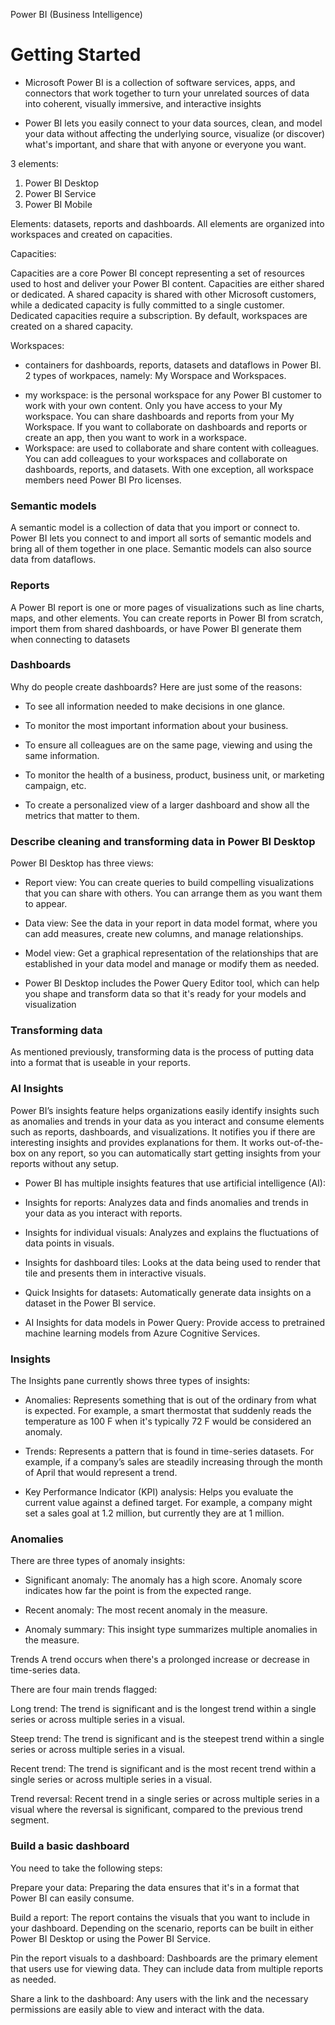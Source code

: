 Power BI (Business Intelligence) 

# Getting Started

* Microsoft Power BI is a collection of software services, apps, and connectors that work together to turn your unrelated sources of data into coherent, visually immersive, and interactive insights

* Power BI lets you easily connect to your data sources, clean, and model your data without affecting the underlying source, visualize (or discover) what's important, and share that with anyone or everyone you want.

3 elements:

1. Power BI Desktop
2. Power BI Service
3. Power BI Mobile

Elements: datasets, reports and dashboards.
All elements are organized into workspaces and created on capacities.

Capacities:

Capacities are a core Power BI concept representing a set of resources used to host and deliver your Power BI content. Capacities are either shared or dedicated. A shared capacity is shared with other Microsoft customers, while a dedicated capacity is fully committed to a single customer. Dedicated capacities require a subscription. By default, workspaces are created on a shared capacity.

Workspaces:

- containers for dashboards, reports, datasets and dataflows in Power BI. 2 types of workpaces, namely: My Worspace and Workspaces.

* my workspace: is the personal workspace for any Power BI customer to work with your own content. Only you have access to your My workspace. You can share dashboards and reports from your My Workspace. If you want to collaborate on dashboards and reports or create an app, then you want to work in a workspace.
* Workspace: are used to collaborate and share content with colleagues. You can add colleagues to your workspaces and collaborate on dashboards, reports, and datasets. With one exception, all workspace members need Power BI Pro licenses.

### Semantic models
A semantic model is a collection of data that you import or connect to. Power BI lets you connect to and import all sorts of semantic models and bring all of them together in one place. Semantic models can also source data from dataflows.

### Reports
A Power BI report is one or more pages of visualizations such as line charts, maps, and other elements. You can create reports in Power BI from scratch, import them from shared dashboards, or have Power BI generate them when connecting to datasets

### Dashboards 

Why do people create dashboards? Here are just some of the reasons:

* To see all information needed to make decisions in one glance.

* To monitor the most important information about your business.

* To ensure all colleagues are on the same page, viewing and using the same information.

* To monitor the health of a business, product, business unit, or marketing campaign, etc.

* To create a personalized view of a larger dashboard and show all the metrics that matter to them.

### Describe cleaning and transforming data in Power BI Desktop

Power BI Desktop has three views:

- Report view: You can create queries to build compelling visualizations that you can share with others. You can arrange them as you want them to appear.

- Data view: See the data in your report in data model format, where you can add measures, create new columns, and manage relationships.

- Model view: Get a graphical representation of the relationships that are established in your data model and manage or modify them as needed.

* Power BI Desktop includes the Power Query Editor tool, which can help you shape and transform data so that it's ready for your models and visualization

### Transforming data
As mentioned previously, transforming data is the process of putting data into a format that is useable in your reports.

### AI Insights

Power BI’s insights feature helps organizations easily identify insights such as anomalies and trends in your data as you interact and consume elements such as reports, dashboards, and visualizations. It notifies you if there are interesting insights and provides explanations for them. It works out-of-the-box on any report, so you can automatically start getting insights from your reports without any setup.

* Power BI has multiple insights features that use artificial intelligence (AI):

* Insights for reports: Analyzes data and finds anomalies and trends in your data as you interact with reports.

* Insights for individual visuals: Analyzes and explains the fluctuations of data points in visuals.

* Insights for dashboard tiles: Looks at the data being used to render that tile and presents them in interactive visuals.

* Quick Insights for datasets: Automatically generate data insights on a dataset in the Power BI service.

* AI Insights for data models in Power Query: Provide access to pretrained machine learning models from Azure Cognitive Services.

### Insights
The Insights pane currently shows three types of insights:

* Anomalies: Represents something that is out of the ordinary from what is expected. For example, a smart thermostat that suddenly reads the temperature as 100 F when it's typically 72 F would be considered an anomaly.

* Trends: Represents a pattern that is found in time-series datasets. For example, if a company’s sales are steadily increasing through the month of April that would represent a trend.

* Key Performance Indicator (KPI) analysis: Helps you evaluate the current value against a defined target. For example, a company might set a sales goal at 1.2 million, but currently they are at 1 million.

  
### Anomalies

There are three types of anomaly insights:

* Significant anomaly: The anomaly has a high score. Anomaly score indicates how far the point is from the expected range.

* Recent anomaly: The most recent anomaly in the measure.

* Anomaly summary: This insight type summarizes multiple anomalies in the measure.

Trends
A trend occurs when there's a prolonged increase or decrease in time-series data.

There are four main trends flagged:

Long trend: The trend is significant and is the longest trend within a single series or across multiple series in a visual.

Steep trend: The trend is significant and is the steepest trend within a single series or across multiple series in a visual.

Recent trend: The trend is significant and is the most recent trend within a single series or across multiple series in a visual.

Trend reversal: Recent trend in a single series or across multiple series in a visual where the reversal is significant, compared to the previous trend segment.

### Build a basic dashboard

You need to take the following steps:

Prepare your data: Preparing the data ensures that it's in a format that Power BI can easily consume.

Build a report: The report contains the visuals that you want to include in your dashboard. Depending on the scenario, reports can be built in either Power BI Desktop or using the Power BI Service.

Pin the report visuals to a dashboard: Dashboards are the primary element that users use for viewing data. They can include data from multiple reports as needed.

Share a link to the dashboard: Any users with the link and the necessary permissions are easily able to view and interact with the data.








